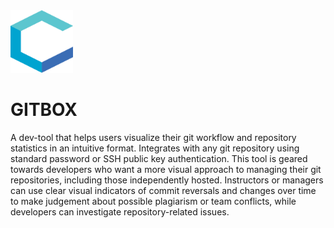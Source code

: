 <img src='./client/src/assets/logo.svg' width=100 height=100/>

# GITBOX

A dev-tool that helps users visualize their git workflow and repository statistics in an intuitive format. Integrates with any git repository using standard password or SSH public key authentication. This tool is geared towards developers who want a more visual approach to managing their git repositories, including those independently hosted. Instructors or managers can use clear visual indicators of commit reversals and changes over time to make judgement about possible plagiarism or team conflicts, while developers can investigate repository-related issues.
